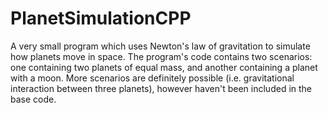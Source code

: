 # PlanetSimulationCPP
A very small program which uses Newton's law of gravitation to simulate how planets move in space. The program's code contains two scenarios: one containing two planets of equal mass, and another containing a planet with a moon. More scenarios are definitely possible (i.e. gravitational interaction between three planets), however haven't been included in the base code.
